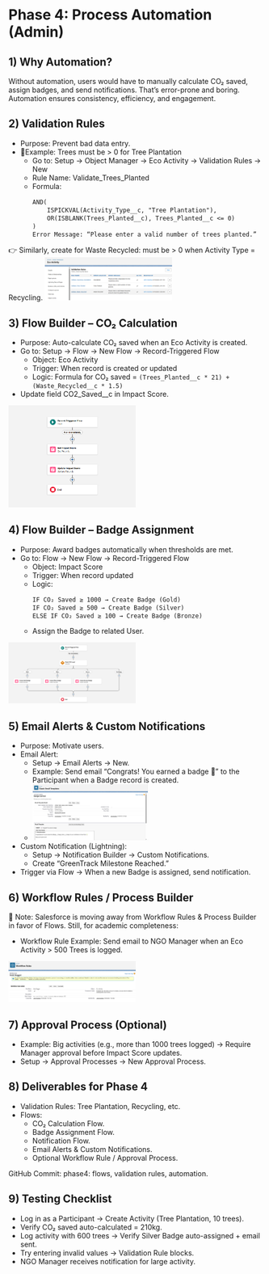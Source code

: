 # Phase 4: Process Automation (Admin)


## 1) Why Automation?
Without automation, users would have to manually calculate CO₂ saved, assign badges, and send notifications. That’s error-prone and boring. Automation ensures consistency, efficiency, and engagement.


## 2) Validation Rules
- Purpose: Prevent bad data entry.
- 📍Example: Trees must be > 0 for Tree Plantation
    - Go to: Setup → Object Manager → Eco Activity → Validation Rules → New
    - Rule Name: Validate_Trees_Planted
    - Formula:
      ```
      AND(
          ISPICKVAL(Activity_Type__c, "Tree Plantation"),
          OR(ISBLANK(Trees_Planted__c), Trees_Planted__c <= 0)
      )
      Error Message: “Please enter a valid number of trees planted.”
      ```

👉 Similarly, create for Waste Recycled: must be > 0 when Activity Type = Recycling.
    <img src="Validation_Rules.png" alt="Validation_Rules" width=50% />

## 3) Flow Builder – CO₂ Calculation
- Purpose: Auto-calculate CO₂ saved when an Eco Activity is created.
- Go to: Setup → Flow → New Flow → Record-Triggered Flow
    - Object: Eco Activity
    - Trigger: When record is created or updated
    - Logic:
        Formula for CO₂ saved =
        ```(Trees_Planted__c * 21) + (Waste_Recycled__c * 1.5)```
- Update field CO2_Saved__c in Impact Score.
<img src="CO2Update_Flow.png" alt="CO2Update_Flow" width=50% />


## 4) Flow Builder – Badge Assignment
- Purpose: Award badges automatically when thresholds are met.
- Go to: Flow → New Flow → Record-Triggered Flow
    - Object: Impact Score
    - Trigger: When record updated
    - Logic:
        ```
        IF CO₂ Saved ≥ 1000 → Create Badge (Gold)
        IF CO₂ Saved ≥ 500 → Create Badge (Silver)
        ELSE IF CO₂ Saved ≥ 100 → Create Badge (Bronze)
        ```
    - Assign the Badge to related User.
<img src="BadgeAssignment_Flow.png" alt="BadgeAssignment_Flow" width=50% />

## 5) Email Alerts & Custom Notifications
- Purpose: Motivate users.
- Email Alert:
    - Setup → Email Alerts → New.
    - Example: Send email “Congrats! You earned a badge 🎉” to the Participant when a Badge record is created.
    - <img src="Email_Alert.png" alt="Email_Alert" width=50% />
- Custom Notification (Lightning):
    - Setup → Notification Builder → Custom Notifications.
    - Create “GreenTrack Milestone Reached.”
- Trigger via Flow → When a new Badge is assigned, send notification.


## 6) Workflow Rules / Process Builder
📌 Note: Salesforce is moving away from Workflow Rules & Process Builder in favor of Flows.
 Still, for academic completeness:
- Workflow Rule Example: Send email to NGO Manager when an Eco Activity > 500 Trees is logged.
<img src="WorkFlow_Rule.png" alt="WorkFlow_Rule" width=50% />

## 7) Approval Process (Optional)
- Example: Big activities (e.g., more than 1000 trees logged) → Require Manager approval before Impact Score updates.
- Setup → Approval Processes → New Approval Process.


## 8) Deliverables for Phase 4
- Validation Rules: Tree Plantation, Recycling, etc.
- Flows:
    - CO₂ Calculation Flow.
    - Badge Assignment Flow.
    - Notification Flow.
    - Email Alerts & Custom Notifications.
    - Optional Workflow Rule / Approval Process.

GitHub Commit: phase4: flows, validation rules, automation.


## 9) Testing Checklist
- Log in as a Participant → Create Activity (Tree Plantation, 10 trees).
- Verify CO₂ saved auto-calculated = 210kg.
- Log activity with 600 trees → Verify Silver Badge auto-assigned + email sent.
- Try entering invalid values → Validation Rule blocks.
- NGO Manager receives notification for large activity.

